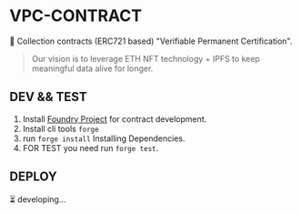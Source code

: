 # VPC-CONTRACT

📜 Collection contracts (ERC721 based) "Verifiable Permanent Certification".   
  
> Our vision is to leverage ETH NFT technology + IPFS to keep meaningful data alive for longer.

## DEV && TEST

1. Install [Foundry Project](https://book.getfoundry.sh/getting-started/installation) for contract development.
2. Install cli tools `forge`
3. run `forge install` Installing Dependencies.
4. FOR TEST you need run `forge test`.

## DEPLOY
⏳ developing...